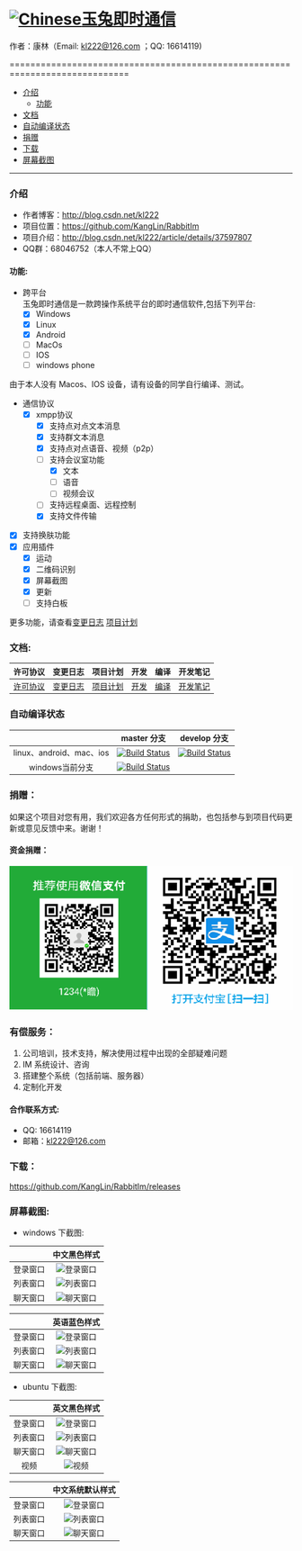 # [<img src="Resource/png/RabbitIm.png" alt="Chinese" title="Chinese" width="48" height="48"/>玉兔即时通信](https://github.com/KangLin/rabbitim)

作者：康林（Email: kl222@126.com ；QQ: 16614119)

=============================================================================


- [介绍](#介绍)
  + [功能](#功能)
- [文档](#文档)
- [自动编译状态](#自动编译状态)
- [捐赠](#捐赠)
- [下载](#下载)
- [屏幕截图](#屏幕截图)

-----------

### 介绍
 
- 作者博客：http://blog.csdn.net/kl222
- 项目位置：https://github.com/KangLin/RabbitIm  
- 项目介绍：http://blog.csdn.net/kl222/article/details/37597807   
- QQ群：68046752（本人不常上QQ）

#### 功能:

- 跨平台  
  玉兔即时通信是一款跨操作系统平台的即时通信软件,包括下列平台:
  + [x] Windows
  + [x] Linux
  + [x] Android
  + [ ] MacOs
  + [ ] IOS
  + [ ] windows phone

由于本人没有 Macos、IOS 设备，请有设备的同学自行编译、测试。

- 通信协议
  + [x] xmpp协议
    - [x] 支持点对点文本消息
    - [x] 支持群文本消息
    - [x] 支持点对点语音、视频（p2p）
    - [ ] 支持会议室功能
      + [x] 文本
      + [ ] 语音
      + [ ] 视频会议
    - [ ] 支持远程桌面、远程控制
    - [x] 支持文件传输
- [x] 支持换肤功能
- [x] 应用插件
    + [x] 运动
    + [x] 二维码识别
    + [x] 屏幕截图
    + [x] 更新
    + [ ] 支持白板

更多功能，请查看[变更日志](ChangeLog.md) [项目计划](docs/TODO.txt)

### 文档:

| 许可协议 | 变更日志 | 项目计划 | 开发 | 编译 | 开发笔记 |
|:--------:|:--------:|:--------:|:----:|:----:|:--------:|
|[许可协议](License.md)|[变更日志](ChangeLog.md)|[项目计划](docs/TODO.txt)|[开发](docs/develop.md)|[编译](docs/INSTALL.md)|[开发笔记](docs/Books/开发笔记.md)|

### 自动编译状态

|     | master 分支 | develop 分支 |
|:---:|:-----------:|:------------:|
|linux、android、mac、ios|[![Build Status](https://travis-ci.org/KangLin/RabbitIm.svg?branch=master)](https://travis-ci.org/KangLin/rabbitim)|[![Build Status](https://travis-ci.org/KangLin/RabbitIm.svg?branch=Develop)](https://travis-ci.org/KangLin/RabbitIm)|
|windows当前分支|[![Build Status](https://ci.appveyor.com/api/projects/status/sknyg6fu1a9flnj3?svg=true)](https://ci.appveyor.com/project/KangLin/RabbitIm)|

### 捐赠：

如果这个项目对您有用，我们欢迎各方任何形式的捐助，也包括参与到项目代码更新或意见反馈中来。谢谢！

#### 资金捐赠：

![捐赠](https://github.com/KangLin/RabbitCommon/raw/master/Src/Resource/image/Contribute.png "捐赠")

### 有偿服务：

1. 公司培训，技术支持，解决使用过程中出现的全部疑难问题
2. IM 系统设计、咨询
3. 搭建整个系统（包括前端、服务器）
4. 定制化开发

#### 合作联系方式:

* QQ: 16614119
* 邮箱：kl222@126.com


### 下载：

https://github.com/KangLin/RabbitIm/releases

### 屏幕截图:


- windows 下截图:

||中文黑色样式|
|:---:|:---:|
|登录窗口|![登录窗口](http://img.my.csdn.net/uploads/201511/08/1446950242_4601.png "登录窗口")|
|列表窗口|![列表窗口](http://img.my.csdn.net/uploads/201511/08/1446948753_6277.png "列表窗口")|
|聊天窗口|![聊天窗口](http://img.my.csdn.net/uploads/201511/08/1446948752_4354.jpg "聊天窗口")|

||英语蓝色样式|
|:---:|:---:|
|登录窗口|![登录窗口](http://img.my.csdn.net/uploads/201511/08/1446950242_8435.png "登录窗口")|
|列表窗口|![列表窗口](http://img.my.csdn.net/uploads/201511/08/1446950242_3949.png "列表窗口")|
|聊天窗口|![聊天窗口](http://img.my.csdn.net/uploads/201511/08/1446948753_7000.png "聊天窗口")|

- ubuntu 下截图:

||英文黑色样式|
|:---:|:---:|
|登录窗口|![登录窗口](http://img.my.csdn.net/uploads/201511/10/1447124934_7534.png "登录窗口")|
|列表窗口|![列表窗口](http://img.my.csdn.net/uploads/201511/24/1448325576_3263.png "列表窗口")|
|聊天窗口|![聊天窗口](http://img.my.csdn.net/uploads/201511/24/1448327027_4969.png "聊天窗口")|
|视频|![视频](http://img.blog.csdn.net/20140717141505988 "视频")|

||中文系统默认样式|
|:---:|:---:|
|登录窗口|![登录窗口](http://img.my.csdn.net/uploads/201511/24/1448327026_1330.png "登录窗口")|
|列表窗口|![列表窗口](http://img.my.csdn.net/uploads/201511/24/1448327027_8721.png "列表窗口")|
|聊天窗口|![聊天窗口](http://img.my.csdn.net/uploads/201511/24/1448327027_9088.png "聊天窗口")|
